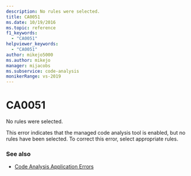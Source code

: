 ```yaml
---
description: No rules were selected.
title: CA0051
ms.date: 10/19/2016
ms.topic: reference
f1_keywords:
  - "CA0051"
helpviewer_keywords:
  - "CA0051"
author: mikejo5000
ms.author: mikejo
manager: mijacobs
ms.subservice: code-analysis
monikerRange: vs-2019
---
```


# CA0051

No rules were selected.

This error indicates that the managed code analysis tool is enabled, but no rules have been selected. To correct this error, select appropriate rules.

### See also

- [Code Analysis Application Errors](../code-quality/code-analysis-application-errors.md)
